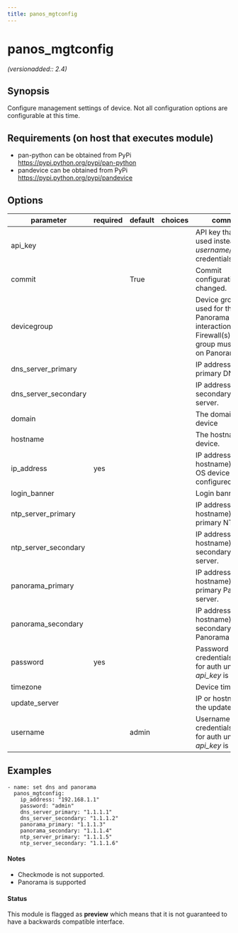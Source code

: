 ```yaml
---
title: panos_mgtconfig
---
```

# panos_mgtconfig

_(versionadded:: 2.4)_


## Synopsis

Configure management settings of device. Not all configuration options are configurable at this time.


## Requirements (on host that executes module)

- pan-python can be obtained from PyPi https://pypi.python.org/pypi/pan-python
- pandevice can be obtained from PyPi https://pypi.python.org/pypi/pandevice

## Options

| parameter | required | default | choices | comments |
| --- | --- | --- | --- | --- |
| api_key |  |  |  | API key that can be used instead of <em>username</em>/<em>password</em> credentials. |
| commit |  | True |  | Commit configuration if changed. |
| devicegroup |  |  |  | Device groups are used for the Panorama interaction with Firewall(s). The group must exists on Panorama. |
| dns_server_primary |  |  |  | IP address of primary DNS server. |
| dns_server_secondary |  |  |  | IP address of secondary DNS server. |
| domain |  |  |  | The domain of the device |
| hostname |  |  |  | The hostname of the device. |
| ip_address | yes |  |  | IP address (or hostname) of PAN-OS device being configured. |
| login_banner |  |  |  | Login banner text. |
| ntp_server_primary |  |  |  | IP address (or hostname) of primary NTP server. |
| ntp_server_secondary |  |  |  | IP address (or hostname) of secondary NTP server. |
| panorama_primary |  |  |  | IP address (or hostname) of primary Panorama server. |
| panorama_secondary |  |  |  | IP address (or hostname) of secondary Panorama server. |
| password | yes |  |  | Password credentials to use for auth unless <em>api_key</em> is set. |
| timezone |  |  |  | Device timezone. |
| update_server |  |  |  | IP or hostname of the update server. |
| username |  | admin |  | Username credentials to use for auth unless <em>api_key</em> is set. |

## Examples

    - name: set dns and panorama
      panos_mgtconfig:
        ip_address: "192.168.1.1"
        password: "admin"
        dns_server_primary: "1.1.1.1"
        dns_server_secondary: "1.1.1.2"
        panorama_primary: "1.1.1.3"
        panorama_secondary: "1.1.1.4"
        ntp_server_primary: "1.1.1.5"
        ntp_server_secondary: "1.1.1.6"

#### Notes

- Checkmode is not supported.
- Panorama is supported



#### Status

This module is flagged as **preview** which means that it is not guaranteed to have a backwards compatible interface.

